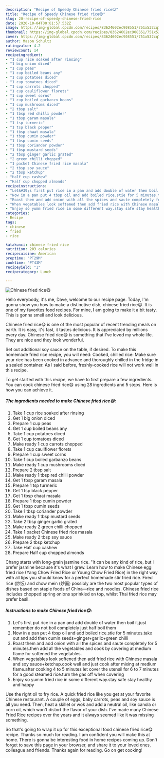 ```yaml
---
description: "Recipe of Speedy Chinese fried rice😋"
title: "Recipe of Speedy Chinese fried rice😋"
slug: 20-recipe-of-speedy-chinese-fried-rice
date: 2020-10-04T00:01:57.532Z
image: https://img-global.cpcdn.com/recipes/83624602ec908551/751x532cq70/chinese-fried-rice😋-recipe-main-photo.jpg
thumbnail: https://img-global.cpcdn.com/recipes/83624602ec908551/751x532cq70/chinese-fried-rice😋-recipe-main-photo.jpg
cover: https://img-global.cpcdn.com/recipes/83624602ec908551/751x532cq70/chinese-fried-rice😋-recipe-main-photo.jpg
author: Mason Schultz
ratingvalue: 4.2
reviewcount: 14
recipeingredient:
- "1 cup rice soaked after rinsing"
- "1 big onion diced"
- "1 cup peas"
- "1 cup boiled beans any"
- "1 cup potatoes diced"
- "1 cup tomatoes diced"
- "1 cup carrots chopped"
- "1 cup cauliflower florets"
- "1 cup sweet corns"
- "1 cup boiled garbanzo beans"
- "1 cup mushrooms diced"
- "2 tbsp salt"
- "1 tbsp red chilli powder"
- "1 tbsp garam masala"
- "1 tsp turmeric"
- "1 tsp black pepper"
- "1 tbsp chaat masala"
- "1 tbsp cumin powder"
- "1 tbsp cumin seeds"
- "1 tbsp coriander powder"
- "1 tbsp mustard seeds"
- "2 tbsp ginger garlic grated"
- "2 green chilli chopped"
- "1 packet Chinese fried rice masala"
- "2 tbsp soy sauce"
- "2 tbsp ketchup"
- "Half cup cashew"
- "Half cup chopped almonds"
recipeinstructions:
- "Let&#39;s first put rice in a pan and add double of water then boil it.just remember do not boil completely just half boil them"
- "Now in a pan put 4 tbsp oil and add boiled rice.stie for 5 minutes.take out and add then cumin seeds+ginger+garlic+green chilli"
- "Roast them and add onion with all the spices and saute completely for 5 minutes.then add all the vegetables and cook by covering at medium flame for softened the vegetables."
- "When vegetables look softened then add fried rice with Chinese masala and soy sauce+ketchup.cook well and just cook after mixing at medium flame.after cooking 4 to 5 minutes let cover the utensil for 6 to 7 minutes for a good steamed rice.turn the gas off when covering"
- "Enjoy so yumm fried rice in some different way.stay safe stay healthy and happy"
categories:
- Recipe
tags:
- chinese
- fried
- rice

katakunci: chinese fried rice 
nutrition: 203 calories
recipecuisine: American
preptime: "PT29M"
cooktime: "PT43M"
recipeyield: "1"
recipecategory: Lunch

---
```



![Chinese fried rice😋](https://img-global.cpcdn.com/recipes/83624602ec908551/751x532cq70/chinese-fried-rice😋-recipe-main-photo.jpg)

Hello everybody, it's me, Dave, welcome to our recipe page. Today, I'm gonna show you how to make a distinctive dish, chinese fried rice😋. It is one of my favorites food recipes. For mine, I am going to make it a bit tasty. This is gonna smell and look delicious.

Chinese fried rice😋 is one of the most popular of recent trending meals on earth. It is easy, it's fast, it tastes delicious. It is appreciated by millions every day. Chinese fried rice😋 is something that I've loved my whole life. They are nice and they look wonderful.

Set out additional soy sauce on the table, if desired. To make this homemade fried rice recipe, you will need: Cooked, chilled rice: Make sure your rice has been cooked in advance and thoroughly chilled in the fridge in a sealed container. As I said before, freshly-cooked rice will not work well in this recipe.


To get started with this recipe, we have to first prepare a few ingredients. You can cook chinese fried rice😋 using 28 ingredients and 5 steps. Here is how you can achieve it.

<!--inarticleads1-->

##### The ingredients needed to make Chinese fried rice😋:

1. Take 1 cup rice soaked after rinsing
1. Get 1 big onion diced
1. Prepare 1 cup peas
1. Get 1 cup boiled beans any
1. Take 1 cup potatoes diced
1. Get 1 cup tomatoes diced
1. Make ready 1 cup carrots chopped
1. Take 1 cup cauliflower florets
1. Prepare 1 cup sweet corns
1. Take 1 cup boiled garbanzo beans
1. Make ready 1 cup mushrooms diced
1. Prepare 2 tbsp salt
1. Make ready 1 tbsp red chilli powder
1. Get 1 tbsp garam masala
1. Prepare 1 tsp turmeric
1. Get 1 tsp black pepper
1. Get 1 tbsp chaat masala
1. Prepare 1 tbsp cumin powder
1. Get 1 tbsp cumin seeds
1. Take 1 tbsp coriander powder
1. Make ready 1 tbsp mustard seeds
1. Take 2 tbsp ginger garlic grated
1. Make ready 2 green chilli chopped
1. Take 1 packet Chinese fried rice masala
1. Make ready 2 tbsp soy sauce
1. Prepare 2 tbsp ketchup
1. Take Half cup cashew
1. Prepare Half cup chopped almonds


Chang starts with long-grain jasmine rice. &#34;It can be any kind of rice, but I prefer jasmine because it&#39;s what I grew. Learn how to make Chinese egg fried rice (Yang Chow Fried Rice or Young Chow Fried Rice) in the right way with all tips you should know for a perfect homemade stir fried rice. Fired rice (炒饭) and chow mein (炒面) possibly are the two most popular types of dishes based on staple foods of China—rice and noodles. Chinese fried rice includes chopped spring onions sprinkled on top, whilst Thai fried rice may prefer basil. 

<!--inarticleads2-->

##### Instructions to make Chinese fried rice😋:

1. Let&#39;s first put rice in a pan and add double of water then boil it.just remember do not boil completely just half boil them
1. Now in a pan put 4 tbsp oil and add boiled rice.stie for 5 minutes.take out and add then cumin seeds+ginger+garlic+green chilli
1. Roast them and add onion with all the spices and saute completely for 5 minutes.then add all the vegetables and cook by covering at medium flame for softened the vegetables.
1. When vegetables look softened then add fried rice with Chinese masala and soy sauce+ketchup.cook well and just cook after mixing at medium flame.after cooking 4 to 5 minutes let cover the utensil for 6 to 7 minutes for a good steamed rice.turn the gas off when covering
1. Enjoy so yumm fried rice in some different way.stay safe stay healthy and happy


Use the right oil to fry rice. A quick fried rice like you get at your favorite Chinese restaurant. A couple of eggs, baby carrots, peas and soy sauce is all you need. Then, heat a skillet or wok and add a neutral oil, like canola or corn oil, which won&#39;t distort the flavor of your dish. I&#39;ve made many Chinese Fried Rice recipes over the years and it always seemed like it was missing something. 

So that's going to wrap it up for this exceptional food chinese fried rice😋 recipe. Thanks so much for reading. I am confident you will make this at home. There is gonna be interesting food in home recipes coming up. Don't forget to save this page in your browser, and share it to your loved ones, colleague and friends. Thanks again for reading. Go on get cooking!
